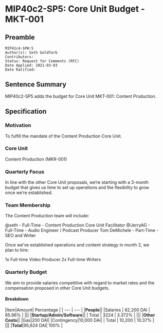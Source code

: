# MIP40c2-SP5: Core Unit Budget - MKT-001

## Preamble

```
MIP41c4-SP#:5
Author(s): Seth Goldfarb
Contributors:
Status: Request for Comments (RFC)
Date Applied: 2021-03-03
Date Ratified:
```

## Sentence Summary
MIP40c2-SP5 adds the budget for Core Unit MKT-001: Content Production.

## Specification

### Motivation

To fulfill the mandate of the Content Production Core Unit.

### Core Unit

Content Production (MKR-001)

### Quarterly Focus

In line with the other Core Unit proposals, we’re starting with a 3-month budget that gives us time to set up operations and the flexibility to grow once we’re established.

### Team Membership

The Content Production team will include:

@seth - Full-Time - Content Production Core Unit Facilitator
@JerryAG - Full-Time - Audio Engineer / Podcast Producer
Tom DeMichele - Part-Time - SEO and Writer

Once we’ve established operations and content strategy in month 2, we plan to hire:

1x Full-time Video Producer
2x Full-time Writers

### Quarterly Budget

We aim to provide salaries competitive with regard to market rates and the compensation proposed in other Core Unit budgets.

#### Breakdown

|Item|Amount| Percentage |
| --- | --- |
|**People**||
|Salaries | 82,200 DAI | 85.96% |
|||
|**Startup/Admin/Software**||
| Total | 3224 | 3.372% |
|||
|**Other Costs**||
|Gas|200 DAI|
|Contingency|10,000 DAI|
| Total | 10,200 | 10.37% |
|||
|**Total**|95,624 DAI| 100% |
